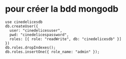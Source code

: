 # pour créer la bdd mongodb

```mongosh
use cinedelicesdb
db.createUser({
  user: "cinedelicesuser",
  pwd: "cinedelicespassword",
  roles: [{ role: "readWrite", db: "cinedelicesdb" }]
})
db.roles.dropIndexes();
db.roles.insertOne({ role_name: "admin" });
```
